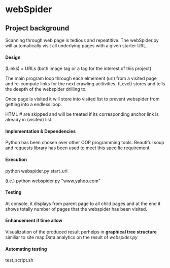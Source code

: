 # webSpider

## Project background
Scanning through web page is tedious and repeatitive. 
The webSpider.py will automatically visit all underlying pages with a given starter URL.

#### Design
(Links) = URLs (both image tag or a tag for the interest of this project)

The main program loop through each elmement (url) from a visited page and re-compute links for the next crawling acitivities. 
(Level) stores and tells the deepth of the webspider drilling to.

Once page is visited it will store into visited list to prevent webspider from getting into a endless loop.

HTML # are skipped and will be treated if its corresponding anchor link is already in (visited) list.

#### Implementation & Dependencies
Python has been chosen over other OOP programming tools. 
Beautiful soup and requests library has been used to meet this specific requirement.



#### Execution
python webspider.py start_url

(i.e.) python webspider.py "www.yahoo.com"




#### Testing
At console, it displays from parent page to all child pages and at the end it shows totally number of pages that the webspider has been visited.



#### Enhancement if time allow
Visualization of the produced result perhelps in **graphical tree structure** similiar to site map
Data analytics on the result of *webspider.py*

#### Automating testing
test_script.sh





